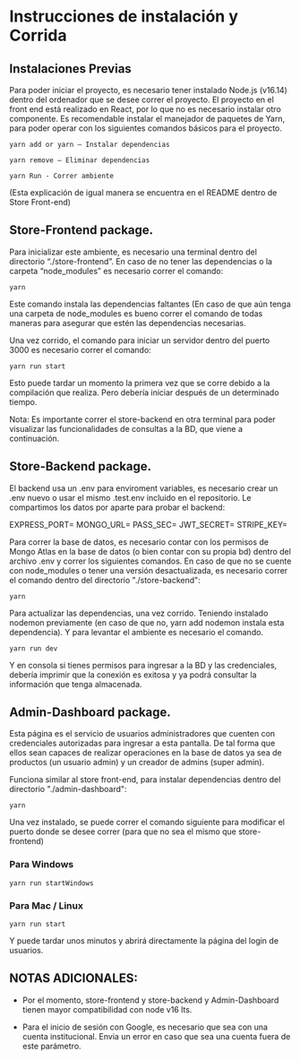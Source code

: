 # Instrucciones de instalación y Corrida

## Instalaciones Previas

Para poder iniciar el proyecto, es necesario tener instalado Node.js (v16.14) dentro del ordenador que se desee correr el proyecto. El proyecto en el front end está realizado en React, por lo que no es necesario instalar otro componente.
Es recomendable instalar el manejador de paquetes de Yarn, para poder operar con los siguientes comandos básicos para el proyecto.

    yarn add or yarn – Instalar dependencias

    yarn remove – Eliminar dependencias

    yarn Run - Correr ambiente

(Esta explicación de igual manera se encuentra en el README dentro de Store Front-end)

## Store-Frontend package.

Para inicializar este ambiente, es necesario una terminal dentro del directorio “./store-frontend”. En caso de no tener las dependencias o la carpeta “node_modules” es necesario correr el comando:

    yarn

Este comando instala las dependencias faltantes (En caso de que aún tenga una carpeta de node_modules es bueno correr el comando de todas maneras para asegurar que estén las dependencias necesarias.

Una vez corrido, el comando para iniciar un servidor dentro del puerto 3000 es necesario correr el comando:

    yarn run start

Esto puede tardar un momento la primera vez que se corre debido a la compilación que realiza. Pero debería iniciar después de un determinado tiempo.

Nota: Es importante correr el store-backend en otra terminal para poder visualizar las funcionalidades de consultas a la BD, que viene a continuación.

## Store-Backend package.

El backend usa un .env para enviroment variables, es necesario crear un .env nuevo o usar el mismo .test.env incluido en el repositorio.
Le compartimos los datos por aparte para probar el backend:

EXPRESS_PORT=
MONGO_URL=
PASS_SEC=
JWT_SECRET=
STRIPE_KEY=

Para correr la base de datos, es necesario contar con los permisos de Mongo Atlas en la base de datos (o bien contar con su propia bd) dentro del archivo .env y correr los siguientes comandos. En caso de que no se cuente con node_modules o tener una versión desactualizada, es necesario correr el comando dentro del directorio "./store-backend":

    yarn

Para actualizar las dependencias, una vez corrido. Teniendo instalado nodemon previamente (en caso de que no, yarn add nodemon instala esta dependencia). Y para levantar el ambiente es necesario el comando.

    yarn run dev

Y en consola si tienes permisos para ingresar a la BD y las credenciales, debería imprimir que la conexión es exitosa y ya podrá consultar la información que tenga almacenada.

## Admin-Dashboard package.

Esta página es el servicio de usuarios administradores que cuenten con credenciales autorizadas para ingresar a esta pantalla. De tal forma que ellos sean capaces de realizar operaciones en la base de datos ya sea de productos (un usuario admin) y un creador de admins (super admin).

Funciona similar al store front-end, para instalar dependencias dentro del directorio "./admin-dashboard":

    yarn

Una vez instalado, se puede correr el comando siguiente para modificar el puerto donde se desee correr (para que no sea el mismo que store-frontend)

### Para Windows

    yarn run startWindows

### Para Mac / Linux

    yarn run start

Y puede tardar unos minutos y abrirá directamente la página del login de usuarios.

## NOTAS ADICIONALES:

- Por el momento, store-frontend y store-backend y Admin-Dashboard tienen mayor compatibilidad con node v16 lts.

- Para el inicio de sesión con Google, es necesario que sea con una cuenta institucional. Envia un error en caso que sea una cuenta fuera de este parámetro.
